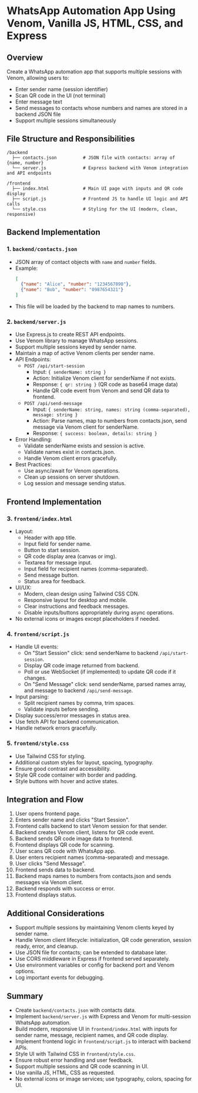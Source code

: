 # WhatsApp Automation App Using Venom, Vanilla JS, HTML, CSS, and Express

## Overview

Create a WhatsApp automation app that supports multiple sessions with Venom, allowing users to:
- Enter sender name (session identifier)
- Scan QR code in the UI (not terminal)
- Enter message text
- Send messages to contacts whose numbers and names are stored in a backend JSON file
- Support multiple sessions simultaneously

## File Structure and Responsibilities

```
/backend
  ├── contacts.json          # JSON file with contacts: array of {name, number}
  └── server.js              # Express backend with Venom integration and API endpoints

/frontend
  ├── index.html             # Main UI page with inputs and QR code display
  ├── script.js              # Frontend JS to handle UI logic and API calls
  └── style.css              # Styling for the UI (modern, clean, responsive)
```

## Backend Implementation

### 1. `backend/contacts.json`

- JSON array of contact objects with `name` and `number` fields.
- Example:
  ```json
  [
    {"name": "Alice", "number": "1234567890"},
    {"name": "Bob", "number": "0987654321"}
  ]
  ```
- This file will be loaded by the backend to map names to numbers.

### 2. `backend/server.js`

- Use Express.js to create REST API endpoints.
- Use Venom library to manage WhatsApp sessions.
- Support multiple sessions keyed by sender name.
- Maintain a map of active Venom clients per sender name.
- API Endpoints:
  - `POST /api/start-session`  
    - Input: `{ senderName: string }`  
    - Action: Initialize Venom client for senderName if not exists.  
    - Response: `{ qr: string }` (QR code as base64 image data)  
    - Handle QR code event from Venom and send QR data to frontend.
  - `POST /api/send-message`  
    - Input: `{ senderName: string, names: string (comma-separated), message: string }`  
    - Action: Parse names, map to numbers from contacts.json, send message via Venom client for senderName.  
    - Response: `{ success: boolean, details: string }`
- Error Handling:
  - Validate senderName exists and session is active.
  - Validate names exist in contacts.json.
  - Handle Venom client errors gracefully.
- Best Practices:
  - Use async/await for Venom operations.
  - Clean up sessions on server shutdown.
  - Log session and message sending status.

## Frontend Implementation

### 3. `frontend/index.html`

- Layout:
  - Header with app title.
  - Input field for sender name.
  - Button to start session.
  - QR code display area (canvas or img).
  - Textarea for message input.
  - Input field for recipient names (comma-separated).
  - Send message button.
  - Status area for feedback.
- UI/UX:
  - Modern, clean design using Tailwind CSS CDN.
  - Responsive layout for desktop and mobile.
  - Clear instructions and feedback messages.
  - Disable inputs/buttons appropriately during async operations.
- No external icons or images except placeholders if needed.

### 4. `frontend/script.js`

- Handle UI events:
  - On "Start Session" click: send senderName to backend `/api/start-session`.
  - Display QR code image returned from backend.
  - Poll or use WebSocket (if implemented) to update QR code if it changes.
  - On "Send Message" click: send senderName, parsed names array, and message to backend `/api/send-message`.
- Input parsing:
  - Split recipient names by comma, trim spaces.
  - Validate inputs before sending.
- Display success/error messages in status area.
- Use fetch API for backend communication.
- Handle network errors gracefully.

### 5. `frontend/style.css`

- Use Tailwind CSS for styling.
- Additional custom styles for layout, spacing, typography.
- Ensure good contrast and accessibility.
- Style QR code container with border and padding.
- Style buttons with hover and active states.

## Integration and Flow

1. User opens frontend page.
2. Enters sender name and clicks "Start Session".
3. Frontend calls backend to start Venom session for that sender.
4. Backend creates Venom client, listens for QR code event.
5. Backend sends QR code image data to frontend.
6. Frontend displays QR code for scanning.
7. User scans QR code with WhatsApp app.
8. User enters recipient names (comma-separated) and message.
9. User clicks "Send Message".
10. Frontend sends data to backend.
11. Backend maps names to numbers from contacts.json and sends messages via Venom client.
12. Backend responds with success or error.
13. Frontend displays status.

## Additional Considerations

- Support multiple sessions by maintaining Venom clients keyed by sender name.
- Handle Venom client lifecycle: initialization, QR code generation, session ready, error, and cleanup.
- Use JSON file for contacts; can be extended to database later.
- Use CORS middleware in Express if frontend served separately.
- Use environment variables or config for backend port and Venom options.
- Log important events for debugging.

## Summary

- Create `backend/contacts.json` with contacts data.
- Implement `backend/server.js` with Express and Venom for multi-session WhatsApp automation.
- Build modern, responsive UI in `frontend/index.html` with inputs for sender name, message, recipient names, and QR code display.
- Implement frontend logic in `frontend/script.js` to interact with backend APIs.
- Style UI with Tailwind CSS in `frontend/style.css`.
- Ensure robust error handling and user feedback.
- Support multiple sessions and QR code scanning in UI.
- Use vanilla JS, HTML, CSS as requested.
- No external icons or image services; use typography, colors, spacing for UI.
